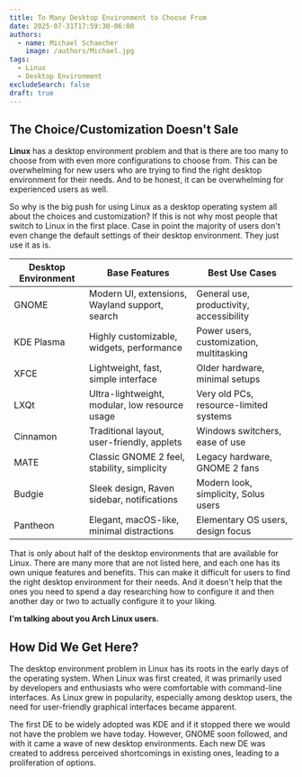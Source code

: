 ```yaml
---
title: To Many Desktop Environment to Choose From
date: 2025-07-31T17:59:30-06:00
authors:
  - name: Michael Schaecher
    image: /authors/Michael.jpg
tags:
  - Linux
  - Desktop Environment
excludeSearch: false
draft: true
---
```


## The Choice/Customization Doesn't Sale

**Linux** has a desktop environment problem and that is there are too many to choose from with even more configurations to choose from. This can be overwhelming for new users who are trying to find the right desktop environment for their needs. And to be honest, it can be overwhelming for experienced users as well.

So why is the big push for using Linux as a desktop operating system all about the choices and customization? If this is not why most people that switch to Linux in the first place. Case in point the majority of users don't even change the default settings of their desktop environment. They just use it as is.

| Desktop Environment | Base Features                                   | Best Use Cases                          |
|---------------------|-------------------------------------------------|-----------------------------------------|
| GNOME               | Modern UI, extensions, Wayland support, search  | General use, productivity, accessibility|
| KDE Plasma          | Highly customizable, widgets, performance       | Power users, customization, multitasking|
| XFCE                | Lightweight, fast, simple interface             | Older hardware, minimal setups          |
| LXQt                | Ultra-lightweight, modular, low resource usage  | Very old PCs, resource-limited systems  |
| Cinnamon            | Traditional layout, user-friendly, applets      | Windows switchers, ease of use          |
| MATE                | Classic GNOME 2 feel, stability, simplicity     | Legacy hardware, GNOME 2 fans           |
| Budgie              | Sleek design, Raven sidebar, notifications      | Modern look, simplicity, Solus users    |
| Pantheon            | Elegant, macOS-like, minimal distractions       | Elementary OS users, design focus       |

That is only about half of the desktop environments that are available for Linux. There are many more that are not listed here, and each one has its own unique features and benefits. This can make it difficult for users to find the right desktop environment for their needs. And it doesn't help that the ones you need to spend a day researching how to configure it and then another day or two to actually configure it to your liking.

**I'm talking about you Arch Linux users.**

## How Did We Get Here?

The desktop environment problem in Linux has its roots in the early days of the operating system. When Linux was first created, it was primarily used by developers and enthusiasts who were comfortable with command-line interfaces. As Linux grew in popularity, especially among desktop users, the need for user-friendly graphical interfaces became apparent.

The first DE to be widely adopted was KDE and if it stopped there we would not have the problem we have today. However, GNOME soon followed, and with it came a wave of new desktop environments. Each new DE was created to address perceived shortcomings in existing ones, leading to a proliferation of options.


